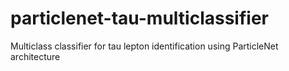 # particlenet-tau-multiclassifier
Multiclass classifier for tau lepton identification using ParticleNet architecture
